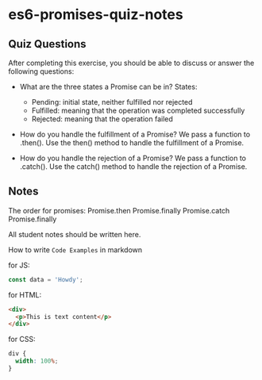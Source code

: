 # es6-promises-quiz-notes

## Quiz Questions

After completing this exercise, you should be able to discuss or answer the following questions:

- What are the three states a Promise can be in?
  States:

  - Pending: initial state, neither fulfilled nor rejected
  - Fulfilled: meaning that the operation was completed successfully
  - Rejected: meaning that the operation failed

- How do you handle the fulfillment of a Promise?
  We pass a function to .then().
  Use the then() method to handle the fulfillment of a Promise.

- How do you handle the rejection of a Promise?
  We pass a function to .catch().
  Use the catch() method to handle the rejection of a Promise.

## Notes

The order for promises:
Promise.then
Promise.finally
Promise.catch
Promise.finally

All student notes should be written here.

How to write `Code Examples` in markdown

for JS:

```javascript
const data = 'Howdy';
```

for HTML:

```html
<div>
  <p>This is text content</p>
</div>
```

for CSS:

```css
div {
  width: 100%;
}
```
